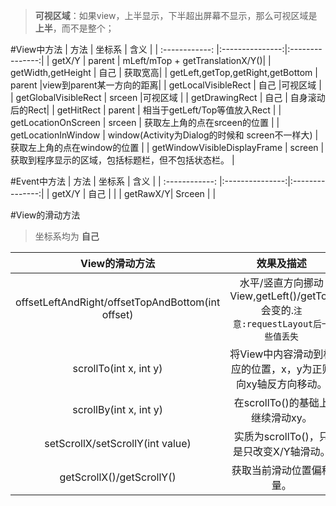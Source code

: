 
>**可视区域**：如果view，上半显示，下半超出屏幕不显示，那么可视区域是**上半**，而不是整个；

#View中方法
| 方法 | 坐标系  | 含义 | 
| :------------: |:---------------:|:---------------:| 
| getX/Y | parent | mLeft/mTop + getTranslationX/Y()|
| getWidth,getHeight | 自己 | 获取宽高|
| getLeft,getTop,getRight,getBottom | parent |view到parent某一方向的距离|
| getLocalVisibleRect | 自己 |可视区域 |
| getGlobalVisibleRect | srceen |可视区域 |
| getDrawingRect | 自己 | 自身滚动后的Rect|
| getHitRect | parent | 相当于getLeft/Top等值放入Rect |
| getLocationOnScreen | srceen | 获取左上角的点在srceen的位置 |
| getLocationInWindow | window(Activity为Dialog的时候和 screen不一样大) |获取左上角的点在window的位置 |
| getWindowVisibleDisplayFrame | screen |获取到程序显示的区域，包括标题栏，但不包括状态栏。 |

#Event中方法
| 方法 | 坐标系  | 含义 | 
| :------------: |:---------------:|:---------------:| 
| getX/Y | 自己 | |
| getRawX/Y| Srceen | |

#View的滑动方法
>坐标系均为  **自己**

| View的滑动方法 | 效果及描述  |
| :------------: |:---------------:|
| offsetLeftAndRight/offsetTopAndBottom(int offset)| 	水平/竖直方向挪动View,getLeft()/getTop会变的.`注意:requestLayout后一些值丢失`| 
| scrollTo(int x, int y)| 	将View中内容滑动到相应的位置，x，y为正则向xy轴反方向移动。| 
| scrollBy(int x, int y)| 	在scrollTo()的基础上继续滑动xy。| 
| setScrollX/setScrollY(int value)| 	实质为scrollTo()，只是只改变X/Y轴滑动。| 
| getScrollX()/getScrollY()| 获取当前滑动位置偏移量。| 
